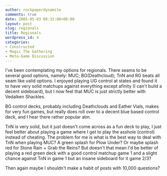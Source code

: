 ```yaml
---
author: rockpaperdynamite
comments: true
date: 2005-05-03 08:32:00+00:00
layout: post
slug: regionals
title: Regionals
wordpress_id: 4
categories:
- Constructed
- Magic The Gathering
- Meta-Game Discussion
---
```


I've been contemplating my options for regionals. There seams to be several good options, namely: MUC; BG(Deathcloud); TnN and RG beats all seam like valid options. I enjoyed playing UG control at states and found it to have very solid matchups against everything except afinity (I can't build a decent sideboard), but I now feel that MUC is just strictly better with Vedalken Shackles.




BG control decks, probably including Deathclouds and Eather Vials, makes for very fun games, but really does roll over to a decent blue based control deck, and I hear there rather popular atm.




TnN is very solid, but it just doesn't come across as a fun deck to play, I just feel better about playing a game where I get to play the asshole (control) instead of cheating. The problem for me is what is the best way to deal with TnN when playing MUC? A green splash for Plow Under? Or maybe splash red for Stone Rain + Grab the Reins? But doesn't that mean I'd be better of playing a red green deck with a good control matchup game 1 and a slight chance against TnN in game 1 but an insane sideboard for it game 2/3?




Then again maybe I shouldn't make a habit of posts with 10,000 questions?




